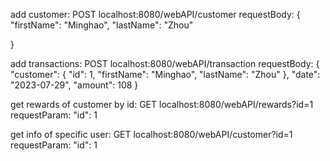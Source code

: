 add customer:
POST localhost:8080/webAPI/customer
requestBody:
{
"firstName": "Minghao",
"lastName": "Zhou"

}

add transactions:
POST localhost:8080/webAPI/transaction
requestBody:
{
    "customer": {
        "id": 1,
        "firstName": "Minghao",
        "lastName": "Zhou"
    },
    "date": "2023-07-29",
    "amount": 108
}

get rewards of customer by id:
GET localhost:8080/webAPI/rewards?id=1
requestParam:
    "id": 1

get info of specific user:
GET localhost:8080/webAPI/customer?id=1
requestParam:
    "id": 1